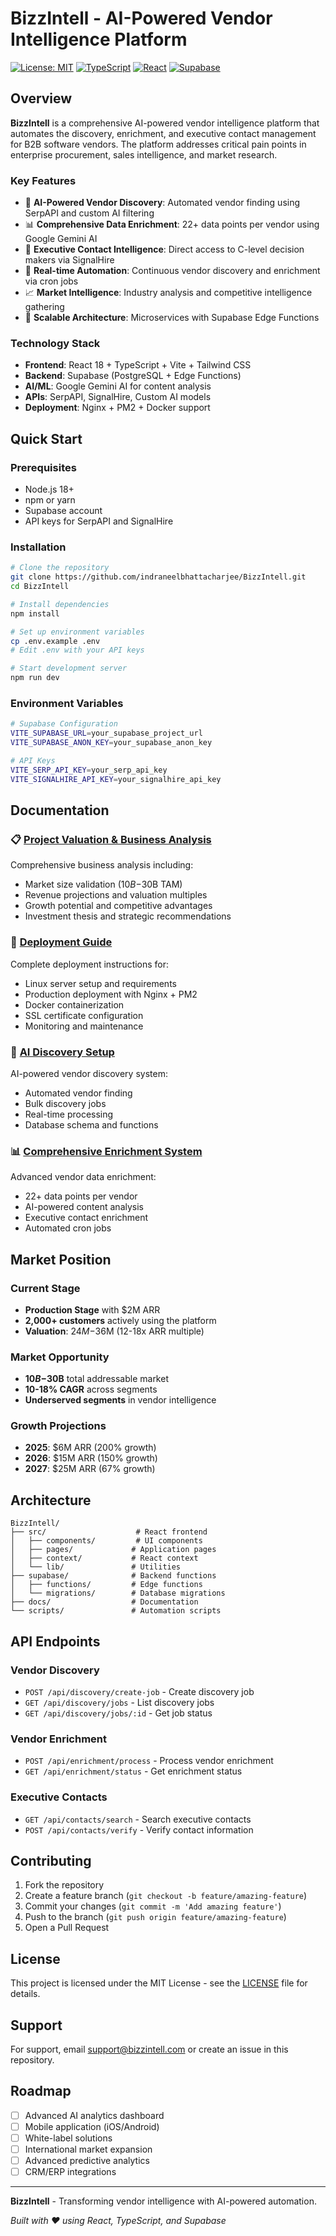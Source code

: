 # BizzIntell - AI-Powered Vendor Intelligence Platform

[![License: MIT](https://img.shields.io/badge/License-MIT-yellow.svg)](https://opensource.org/licenses/MIT)
[![TypeScript](https://img.shields.io/badge/TypeScript-007ACC?style=flat&logo=typescript&logoColor=white)](https://www.typescriptlang.org/)
[![React](https://img.shields.io/badge/React-20232A?style=flat&logo=react&logoColor=61DAFB)](https://reactjs.org/)
[![Supabase](https://img.shields.io/badge/Supabase-3ECF8E?style=flat&logo=supabase&logoColor=white)](https://supabase.com/)

## Overview

**BizzIntell** is a comprehensive AI-powered vendor intelligence platform that automates the discovery, enrichment, and executive contact management for B2B software vendors. The platform addresses critical pain points in enterprise procurement, sales intelligence, and market research.

### Key Features

- 🤖 **AI-Powered Vendor Discovery**: Automated vendor finding using SerpAPI and custom AI filtering
- 📊 **Comprehensive Data Enrichment**: 22+ data points per vendor using Google Gemini AI
- 👥 **Executive Contact Intelligence**: Direct access to C-level decision makers via SignalHire
- 🔄 **Real-time Automation**: Continuous vendor discovery and enrichment via cron jobs
- 📈 **Market Intelligence**: Industry analysis and competitive intelligence gathering
- 🚀 **Scalable Architecture**: Microservices with Supabase Edge Functions

### Technology Stack

- **Frontend**: React 18 + TypeScript + Vite + Tailwind CSS
- **Backend**: Supabase (PostgreSQL + Edge Functions)
- **AI/ML**: Google Gemini AI for content analysis
- **APIs**: SerpAPI, SignalHire, Custom AI models
- **Deployment**: Nginx + PM2 + Docker support

## Quick Start

### Prerequisites

- Node.js 18+
- npm or yarn
- Supabase account
- API keys for SerpAPI and SignalHire

### Installation

```bash
# Clone the repository
git clone https://github.com/indraneelbhattacharjee/BizzIntell.git
cd BizzIntell

# Install dependencies
npm install

# Set up environment variables
cp .env.example .env
# Edit .env with your API keys

# Start development server
npm run dev
```

### Environment Variables

```bash
# Supabase Configuration
VITE_SUPABASE_URL=your_supabase_project_url
VITE_SUPABASE_ANON_KEY=your_supabase_anon_key

# API Keys
VITE_SERP_API_KEY=your_serp_api_key
VITE_SIGNALHIRE_API_KEY=your_signalhire_api_key
```

## Documentation

### 📋 [Project Valuation & Business Analysis](PROJECT_VALUATION_README.md)
Comprehensive business analysis including:
- Market size validation ($10B-$30B TAM)
- Revenue projections and valuation multiples
- Growth potential and competitive advantages
- Investment thesis and strategic recommendations

### 🚀 [Deployment Guide](DEPLOYMENT_README.md)
Complete deployment instructions for:
- Linux server setup and requirements
- Production deployment with Nginx + PM2
- Docker containerization
- SSL certificate configuration
- Monitoring and maintenance

### 🤖 [AI Discovery Setup](AI_DISCOVERY_SETUP.md)
AI-powered vendor discovery system:
- Automated vendor finding
- Bulk discovery jobs
- Real-time processing
- Database schema and functions

### 📊 [Comprehensive Enrichment System](COMPREHENSIVE_ENRICHMENT_SETUP.md)
Advanced vendor data enrichment:
- 22+ data points per vendor
- AI-powered content analysis
- Executive contact enrichment
- Automated cron jobs

## Market Position

### Current Stage
- **Production Stage** with $2M ARR
- **2,000+ customers** actively using the platform
- **Valuation**: $24M-$36M (12-18x ARR multiple)

### Market Opportunity
- **$10B-$30B** total addressable market
- **10-18% CAGR** across segments
- **Underserved segments** in vendor intelligence

### Growth Projections
- **2025**: $6M ARR (200% growth)
- **2026**: $15M ARR (150% growth)
- **2027**: $25M ARR (67% growth)

## Architecture

```
BizzIntell/
├── src/                    # React frontend
│   ├── components/         # UI components
│   ├── pages/             # Application pages
│   ├── context/           # React context
│   └── lib/               # Utilities
├── supabase/              # Backend functions
│   ├── functions/         # Edge functions
│   └── migrations/        # Database migrations
├── docs/                  # Documentation
└── scripts/               # Automation scripts
```

## API Endpoints

### Vendor Discovery
- `POST /api/discovery/create-job` - Create discovery job
- `GET /api/discovery/jobs` - List discovery jobs
- `GET /api/discovery/jobs/:id` - Get job status

### Vendor Enrichment
- `POST /api/enrichment/process` - Process vendor enrichment
- `GET /api/enrichment/status` - Get enrichment status

### Executive Contacts
- `GET /api/contacts/search` - Search executive contacts
- `POST /api/contacts/verify` - Verify contact information

## Contributing

1. Fork the repository
2. Create a feature branch (`git checkout -b feature/amazing-feature`)
3. Commit your changes (`git commit -m 'Add amazing feature'`)
4. Push to the branch (`git push origin feature/amazing-feature`)
5. Open a Pull Request

## License

This project is licensed under the MIT License - see the [LICENSE](LICENSE) file for details.

## Support

For support, email support@bizzintell.com or create an issue in this repository.

## Roadmap

- [ ] Advanced AI analytics dashboard
- [ ] Mobile application (iOS/Android)
- [ ] White-label solutions
- [ ] International market expansion
- [ ] Advanced predictive analytics
- [ ] CRM/ERP integrations

---

**BizzIntell** - Transforming vendor intelligence with AI-powered automation.

*Built with ❤️ using React, TypeScript, and Supabase*
